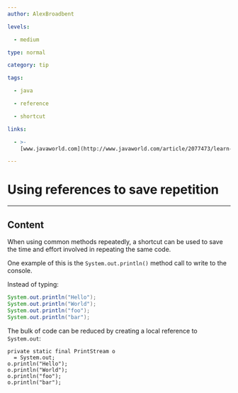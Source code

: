 ```yaml
---
author: AlexBroadbent

levels:

  - medium

type: normal

category: tip

tags:

  - java

  - reference

  - shortcut

links:

  - >-
    [www.javaworld.com](http://www.javaworld.com/article/2077473/learn-java/java-tip-11--use-references-and-save-typing-time-.html){website}

---
```

# Using references to save repetition

---
## Content

When using common methods repeatedly, a shortcut can be used to save the time and effort involved in repeating the same code.

One example of this is the ```System.out.println()``` method call to write to the console.

Instead of typing:
```java
System.out.println("Hello");
System.out.println("World");
System.out.println("foo");
System.out.println("bar");
```

The bulk of code can be reduced by creating a local reference to `System.out`:
```
private static final PrintStream o
  = System.out;
o.println("Hello");
o.println("World");
o.println("foo");
o.println("bar");
```